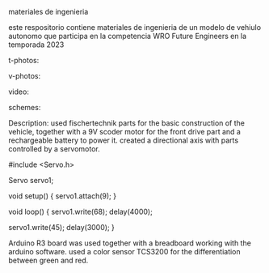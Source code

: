 materiales de ingenieria

este respositorio contiene materiales de ingenieria de un modelo de vehiulo autonomo que participa en la competencia WRO Future Engineers en la temporada 2023

t-photos: 


v-photos:


video:


schemes:


Description:
used fischertechnik parts for the basic construction of the vehicle, together with a 9V scoder motor for the front drive part and a rechargeable battery to power it. created a directional axis with parts controlled by a servomotor.

#include <Servo.h>

Servo servo1;

void setup() {
servo1.attach(9);
}

void loop() {
servo1.write(68);
delay(4000);

servo1.write(45);
delay(3000);
}

Arduino R3 board was used together with a breadboard working with the arduino software. used a color sensor TCS3200 for the differentiation between green and red.
